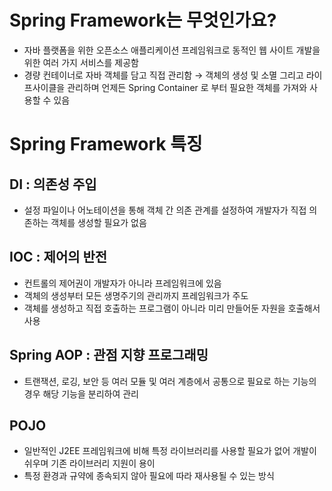 # Spring Framework는 무엇인가요?

 - 자바 플랫폼을 위한 오픈소스 애플리케이션 프레임워크로 동적인 웹 사이트 개발을 위한 여러 가지 서비스를 제공함
 - 경량 컨테이너로 자바 객체를 담고 직접 관리함 → 객체의 생성 및 소멸 그리고 라이프사이클을 관리하며 언제든 Spring Container 로 부터 필요한 객체를 가져와 사용할 수 있음

# Spring Framework 특징

## DI : 의존성 주입

 - 설정 파일이나 어노테이션을 통해 객체 간 의존 관계를 설정하여 개발자가 직접 의존하는 객체를 생성할 필요가 없음

## IOC : 제어의 반전 

 - 컨트롤의 제어권이 개발자가 아니라 프레임워크에 있음
 - 객체의 생성부터 모든 생명주기의 관리까지 프레임워크가 주도
 - 객체를 생성하고 직접 호출하는 프로그램이 아니라 미리 만들어둔 자원을 호출해서 사용

## Spring AOP : 관점 지향 프로그래밍

 - 트랜잭션, 로깅, 보안 등 여러 모듈 및 여러 계층에서 공통으로 필요로 하는 기능의 경우 해당 기능을 분리하여 관리

## POJO
 - 일반적인 J2EE 프레임워크에 비해 특정 라이브러리를 사용할 필요가 없어 개발이 쉬우며 기존 라이브러리 지원이 용이
 - 특정 환경과 규약에 종속되지 않아 필요에 따라 재사용될 수 있는 방식